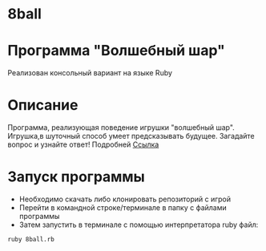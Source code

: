 # 8ball 
# Программа "Волшебный шар" 
Реализован консольный вариант на языке Ruby 

# Описание
Программа, реализующая поведение игрушки "волшебный шар".
Игрушка,в шуточный способ умеет предсказывать будущее.
Загадайте вопрос и узнайте ответ!
Подробней [Ссылка](https://ru.wikipedia.org/wiki/Magic_8_ball)


# Запуск программы
- Необходимо скачать либо клонировать репозиторий с игрой
- Перейти в командной строке/терминале в папку с файлами программы
- Затем запустить в терминале с помощью интерпретатора ruby файл:

``` ruby 8ball.rb ```
